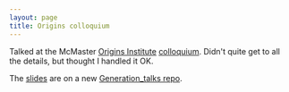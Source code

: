 ```yaml
---
layout: page
title: Origins colloquium
---
```


Talked at the McMaster [Origins Institute](https://origins.mcmaster.ca/) [colloquium](https://origins.mcmaster.ca/events/colloquia). Didn't quite get to all the details, but thought I handled it OK. 

The [slides](https://github.com/dushoff/Generation_talks/blob/73dc9f7df1bcb8c7fe6bf231326abc62899e7bdd/git_push/origins.draft.pdf) are on a new [Generation_talks repo](https://github.com/dushoff/Generation_talks).
